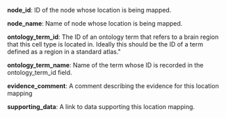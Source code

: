 **node_id**: ID of the node whose location is being mapped.

**node_name**: Name of node whose location is being mapped.

**ontology_term_id**: The ID of an ontology term that refers to a brain region that this cell type is located in. Ideally this should be the ID of a term defined as a region in a standard atlas."

**ontology_term_name**: Name of the term whose ID is recorded in the ontology_term_id field.

**evidence_comment**: A comment describing the evidence for this location mapping

**supporting_data**: A link to data supporting this location mapping.
